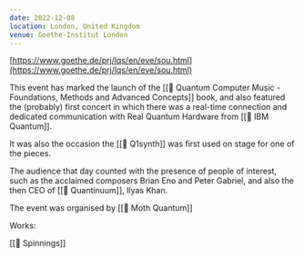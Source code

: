 ```yaml
---
date: 2022-12-08
location: London, United Kingdom
venue: Goethe-Institut London
---
```


[https://www.goethe.de/prj/lqs/en/eve/sou.html](https://www.goethe.de/prj/lqs/en/eve/sou.html)

This event has marked the launch of the [[📔 Quantum Computer Music - Foundations, Methods and Advanced Concepts]] book, and also featured the (probably) first concert in which there was a real-time connection and dedicated communication with Real Quantum Hardware from [[🏢 IBM Quantum]].

It was also the occasion the [[💾 Q1synth]] was first used on stage for one of the pieces.

The audience that day counted with the presence of people of interest, such as the acclaimed composers Brian Eno and Peter Gabriel, and also the then CEO of [[🏢 Quantinuum]], Ilyas Khan.

The event was organised by [[🏢 Moth Quantum]]

Works:

[[🎵 Spinnings]]